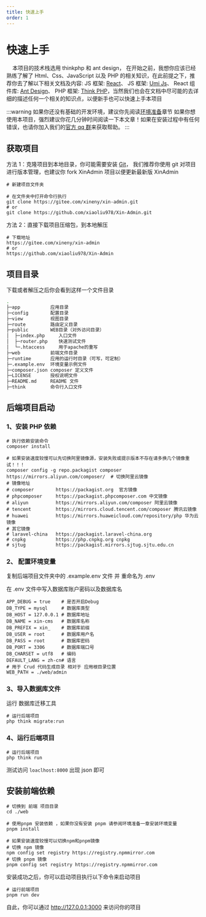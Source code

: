 ```yaml
---
title: 快速上手
order: 1
---
```


# 快速上手

&nbsp;&nbsp;&nbsp;&nbsp;本项目的技术栈选用 thinkphp 和 ant design， 在开始之前，我想你应该已经熟练了解了 Html、Css、JavaScript 以及 PHP 的相关知识，在此前提之下，推荐你去了解以下相关文档及内容:
JS 框架: <a href="https://react.docschina.org/" target="_blank" rel="noreferrer">React</a>、
JS 框架: <a href="https://umijs.org/" target="_blank" rel="noreferrer">Umi Js</a>、
React 组件库: <a href="https://ant.design/index-cn/" target="_blank" rel="noreferrer">Ant Design</a>、
PHP 框架: <a href="https://doc.thinkphp.cn/" target="_blank" rel="noreferrer">Think PHP</a>，当然我们也会在文档中尽可能的去详细的描述任何一个相关的知识点，以便新手也可以快速上手本项目

:::warning
如果你还没有基础的开发环境，建议你先阅读[环境准备](/doc/dev)章节
如果你想使用本项目，强烈建议你花几分钟时间阅读一下本文章！如果在安装过程中有任何错误，也请你加入我们的[官方 qq 群](/introduce/author#联系我)来获取帮助。
:::

## 获取项目

方法 1：克隆项目到本地目录，你可能需要安装 <a href="https://git-scm.com/book/zh/v2/%E8%B5%B7%E6%AD%A5-%E5%AE%89%E8%A3%85-Git" target="_blank" rel="noreferrer">Git</a>，
我们推荐你使用 git 对项目进行版本管理，也建议你 fork XinAdmin 项目以便更新最新版 XinAdmin

```shell
# 新建项目文件夹

# 在文件夹中打开命令行执行
git clone https://gitee.com/xineny/xin-admin.git
# or
git clone https://github.com/xiaoliu978/Xin-Admin.git

```

方法 2：直接下载项目压缩包，到本地解压

```shell
# 下载地址
https://gitee.com/xineny/xin-admin
# or
https://github.com/xiaoliu978/Xin-Admin
```

## 项目目录

下载或者解压之后你会看到这样一个文件目录

```bash
.
├─app           应用目录
├─config        配置目录
├─view          视图目录
├─route         路由定义目录
├─public        WEB目录（对外访问目录）
│  ├─index.php     入口文件
│  ├─router.php    快速测试文件
│  └─.htaccess     用于apache的重写
├─web           前端文件目录
├─runtime       应用的运行时目录（可写，可定制）
├─.example.env  环境变量示例文件
├─composer.json composer 定义文件
├─LICENSE       授权说明文件
├─README.md     README 文件
├─think         命令行入口文件
```

## 后端项目启动

### 1、安装 PHP 依赖

```shell
# 执行依赖安装命令
composer install

# 如果安装速度较慢可以先切换阿里镜像源，安装失败或提示版本不存在请多换几个镜像重试！！！
composer config -g repo.packagist composer https://mirrors.aliyun.com/composer/  # 切换阿里云镜像
# 镜像地址
# composer        https://packagist.org  官方镜像
# phpcomposer     https://packagist.phpcomposer.com 中文镜像
# aliyun          https://mirrors.aliyun.com/composer 阿里云镜像
# tencent         https://mirrors.cloud.tencent.com/composer 腾讯云镜像
# huawei          https://mirrors.huaweicloud.com/repository/php 华为云镜像
# 其它镜像
# laravel-china   https://packagist.laravel-china.org
# cnpkg           https://php.cnpkg.org cnpkg
# sjtug           https://packagist.mirrors.sjtug.sjtu.edu.cn
```

### 2、 配置环境变量

复制后端项目文件夹中的 .example.env 文件 并 重命名为 .env

在 .env 文件中写入数据库账户密码以及数据库名

```text
APP_DEBUG = true    # 是否开启Debug
DB_TYPE = mysql     # 数据库类型
DB_HOST = 127.0.0.1 # 数据库地址
DB_NAME = xin-cms   # 数据库名称
DB_PREFIX = xin_    # 数据库前缀
DB_USER = root      # 数据库用户名
DB_PASS = root      # 数据库密码
DB_PORT = 3306      # 数据库端口号
DB_CHARSET = utf8   # 编码
DEFAULT_LANG = zh-cn# 语言
# 用于 Crud 代码生成目录 相对于 应用根目录位置
WEB_PATH = ./web/admin
```

### 3、导入数据库文件

运行 数据库迁移工具

```shell
# 运行后端项目
php think migrate:run
```

### 4、运行后端项目

```shell
# 运行后端项目
php think run
```

测试访问 `loaclhost:8000` 出现 json 即可

## 安装前端依赖

```shell
# 切换到 前端 项目目录
cd ./web

# 使用pnpm 安装依赖 ，如果你没有安装 pnpm 请参阅环境准备一章安装环境变量
pnpm install

# 如果安装速度较慢可以切换npm和pnpm镜像
# 切换 npm 镜像
npm config set registry https://registry.npmmirror.com
# 切换 pnpm 镜像
pnpm config set registry https://registry.npmmirror.com
```

安装成功之后，你可以启动项目执行以下命令来启动项目

```shell
# 运行前端项目
pnpm run dev

```

自此，你可以通过 http://127.0.0.1:3000 来访问你的项目

